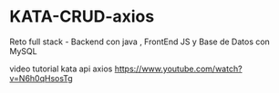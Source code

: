 # KATA-CRUD-axios
Reto full stack - Backend con java , FrontEnd JS y Base de Datos con MySQL


video tutorial kata api axios
https://www.youtube.com/watch?v=N6h0qHsosTg
